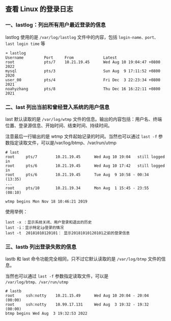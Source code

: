 ## 查看 Linux 的登录日志

### 一、lastlog：列出所有用户最近登录的信息

lastlog 使用的是 `/var/log/lastlog` 文件中的内容，包括 `login-name、port、last login time` 等

```
➜ lastlog
Username         Port     From             Latest
root             pts/7    10.21.19.45      Wed Aug 10 19:04:47 +0800 2022
mysql            pts/3                     Sun Aug  9 17:11:52 +0800 2020
user_00          pts/4                     Fri Dec  3 22:23:34 +0800 2021
noahyzhang       pts/8                     Thu Dec 16 16:22:11 +0800 2021
```

### 二、last 列出当前和曾经登入系统的用户信息

last 默认读取的是 `/var/log/wtmp` 文件的信息。输出的内容包括：用户名、终端位置、登录源信息、开始时间、结束时间、持续时间。

注意最后一行输出的是 wtmp 文件起始记录的时间。当然也可以通过 `last -f` 参数指定读取文件，可以是/var/log/btmp、/var/run/utmp

```
# last
root     pts/7        10.21.19.45      Wed Aug 10 19:04   still logged in   
root     pts/6        10.21.19.45      Wed Aug 10 17:42   still logged in   
root     pts/6        10.21.19.45      Tue Aug  9 10:58 - 00:34  (13:35)    
...   
root     pts/10       10.21.19.34      Mon Aug  1 15:45 - 23:55  (08:10)  

wtmp begins Mon Nov 18 10:46:21 2019
```

使用举例：

```
last -x ：显示系统关闭、用户登录和退出的历史
last -i：显示特定ip登录的情况
last -t  20181010120101： 显示20181010120101之前的登录信息
```

### 三、lastb 列出登录失败的信息

lastb 和 last 命令功能完全相同，只不过它默认读取的是 `/var/log/btmp` 文件的信息。

当然也可以通过 `last -f` 参数指定读取文件，可以是 `/var/log/btmp、/var/run/utmp` 

```
# lastb
root     ssh:notty    10.21.15.49      Wed Aug 10 20:04 - 20:04  (00:00)    
root     ssh:notty    10.99.17.131     Wed Aug  3 19:32 - 19:32  (00:00)    
btmp begins Wed Aug  3 19:32:53 2022
```
